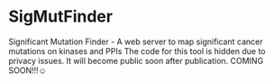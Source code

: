 # SigMutFinder
Significant Mutation Finder - A web server to map significant cancer mutations on kinases and PPIs 
The code for this tool is hidden due to privacy issues. It will become public soon after publication. COMING SOON!!!☺️

